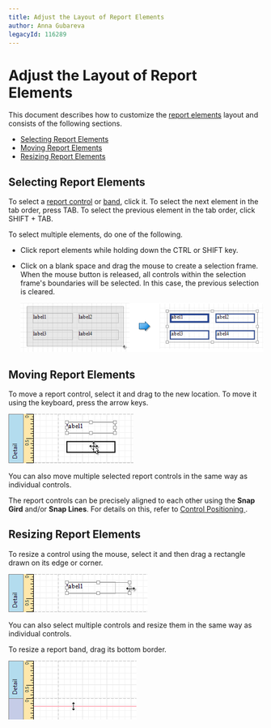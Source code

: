 ```yaml
---
title: Adjust the Layout of Report Elements
author: Anna Gubareva
legacyId: 116289
---
```

# Adjust the Layout of Report Elements
This document describes how to customize the [report elements](../../report-elements.md) layout and consists of the following sections.
* [Selecting Report Elements](#selecting)
* [Moving Report Elements](#moving)
* [Resizing Report Elements](#resizing)

<a name="selecting"/>

## Selecting Report Elements
To select a [report control](../../report-elements/report-controls.md) or [band](../../report-elements/report-bands.md), click it. To select the next element in the tab order, press TAB. To select the previous element in the tab order, click SHIFT + TAB.

To select multiple elements, do one of the following.
* Click report elements while holding down the CTRL or SHIFT key.
* Click on a blank space and drag the mouse to create a selection frame. When the mouse button is released, all controls within the selection frame's boundaries will be selected. In this case, the previous selection is cleared.
	
	![EUD_WpfReportDesigner_Layout_1](../../../../../images/img123811.png)

<a name="moving"/>

## Moving Report Elements
To move a report control, select it and drag to the new location. To move it using the keyboard, press the arrow keys.

![EUD_WpfReportDesigner_Layout_2](../../../../../images/img123812.png)

You can also move multiple selected report controls in the same way as individual controls.

The report controls can be precisely aligned to each other using the **Snap Gird** and/or **Snap Lines**. For details on this, refer to [Control Positioning ](control-positioning.md).

<a name="resizing"/>

## Resizing Report Elements
To resize a control using the mouse, select it and then drag a rectangle drawn on its edge or corner.

![EUD_WpfReportDesigner_Layout_3](../../../../../images/img123813.png)

You can also select multiple controls and resize them in the same way as individual controls.

To resize a report band, drag its bottom border.

![EUD_WpfReportDesigner_Layout_4](../../../../../images/img123814.png)